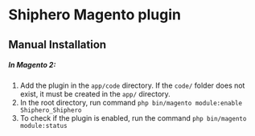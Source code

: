 # Shiphero Magento plugin

## Manual Installation 
##### In Magento 2:
1. Add the plugin in the `app/code` directory. If the `code/` folder does not exist, it must be created in the `app/` directory.  
2. In the root directory, run command `php bin/magento module:enable Shiphero_Shiphero`
3. To check if the plugin is enabled, run the command `php bin/magento module:status`